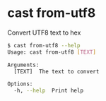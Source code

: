 # cast from-utf8

Convert UTF8 text to hex

```bash
$ cast from-utf8 --help
Usage: cast from-utf8 [TEXT]

Arguments:
  [TEXT]  The text to convert

Options:
  -h, --help  Print help
```